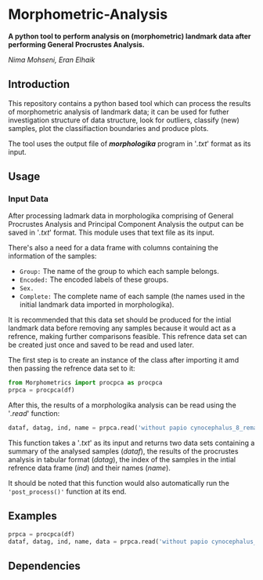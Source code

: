 # Morphometric-Analysis

**A python tool to perform analysis on (morphometric) landmark data after performing General Procrustes Analysis.**

*Nima Mohseni, Eran Elhaik*


## Introduction

  This repository contains a python based tool which can process the results of morphometric analysis of landmark data; it can be used for futher investigation structure of data structure, look for outliers, classify (new) samples, plot the classifiaction boundaries and produce plots.

The tool uses the output file of ***morphologika*** program in '*.txt*' format as its input.

## Usage

### Input Data

  After processing ladmark data in morphologika comprising of General Procrustes Analysis and Principal Component Analysis the output can be saved in '*.txt*' format. This module uses that text file as its input.
  
 There's also a need for a data frame with columns containing the information of the samples:
 
* `Group:` The name of the group to which each sample belongs.
* `Encoded:` The encoded labels of these groups.
* `Sex.`
* `Complete:` The complete name of each sample (the names used in the initial landmark data imported in morphologika).

It is recommended that this data set should be produced for the intial landmark data before removing any samples because it would act as a refrence, making further comparisons feasible.
This refrence data set can be created just once and saved to be read and used later.

The first step is to create an instance of the class after importing it amd then passing the refrence data set to it:

```python
from Morphometrics import procpca as procpca
prpca = procpca(df)
```

After this, the results of a morphologika analysis can be read using the '*.read*' function:

```python
dataf, datag, ind, name = prpca.read('without papio cynocephalus_8_remains.txt')
```
This function takes a '*.txt*' as its input and returns two data sets containing a summary of the analysed samples (*dataf*), the results of the procrustes analysis in tabular format (*datag*), the index of the samples in the intial refrence data frame (*ind*) and their names (*name*).

It should be noted that this function would also automatically run the `'post_process()'` function at its end.

## Examples

```python
prpca = procpca(df)
dataf, datag, ind, name, data = prpca.read('without papio cynocephalus_8_remains.txt')
```

## Dependencies
